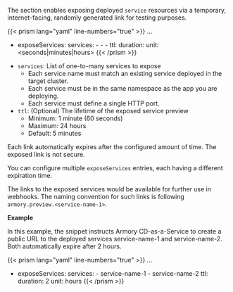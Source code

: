 The section enables exposing deployed `service` resources via a temporary, internet-facing, randomly generated link for testing purposes.  

{{< prism lang="yaml"  line-numbers="true" >}}
...
- exposeServices:
    services:
      - <service-name-1>
      - <service-name-2>
      - <service-name-n>
    ttl:
      duration: <integer>
      unit: <seconds|minutes|hours>
{{< /prism >}}

* `services`: List of one-to-many services to expose
  * Each service name must match an existing service deployed in the target cluster.
  * Each service must be in the same namespace as the app you are deploying. 
  * Each service must define a single HTTP port. 
* `ttl`: (Optional) The lifetime of the exposed service preview
  * Minimum: 1 minute (60 seconds)
  * Maximum: 24 hours
  * Default: 5 minutes

Each link automatically expires after the configured amount of time. The exposed link is not secure.  

You can configure multiple `exposeServices` entries, each having a different expiration time.

The links to the exposed services would be available for further use in webhooks. 
The naming convention for such links is following `armory.preview.<service-name-1>`. 

**Example** 

In this example, the snippet instructs Armory CD-as-a-Service to create a public URL to the deployed services service-name-1 and service-name-2. Both automatically expire after 2 hours.

{{< prism lang="yaml"  line-numbers="true" >}}
...
- exposeServices:
    services:
      - service-name-1
      - service-name-2
    ttl:
      duration: 2
      unit: hours
{{< /prism >}}
